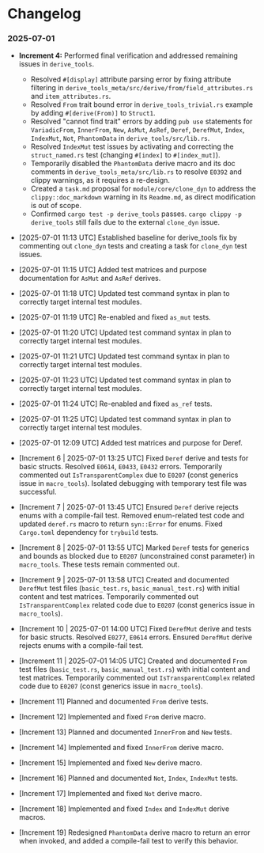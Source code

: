 # Changelog

### 2025-07-01
*   **Increment 4:** Performed final verification and addressed remaining issues in `derive_tools`.
    *   Resolved `#[display]` attribute parsing error by fixing attribute filtering in `derive_tools_meta/src/derive/from/field_attributes.rs` and `item_attributes.rs`.
    *   Resolved `From` trait bound error in `derive_tools_trivial.rs` example by adding `#[derive(From)]` to `Struct1`.
    *   Resolved "cannot find trait" errors by adding `pub use` statements for `VariadicFrom`, `InnerFrom`, `New`, `AsMut`, `AsRef`, `Deref`, `DerefMut`, `Index`, `IndexMut`, `Not`, `PhantomData` in `derive_tools/src/lib.rs`.
    *   Resolved `IndexMut` test issues by activating and correcting the `struct_named.rs` test (changing `#[index]` to `#[index_mut]`).
    *   Temporarily disabled the `PhantomData` derive macro and its doc comments in `derive_tools_meta/src/lib.rs` to resolve `E0392` and clippy warnings, as it requires a re-design.
    *   Created a `task.md` proposal for `module/core/clone_dyn` to address the `clippy::doc_markdown` warning in its `Readme.md`, as direct modification is out of scope.
    *   Confirmed `cargo test -p derive_tools` passes. `cargo clippy -p derive_tools` still fails due to the external `clone_dyn` issue.

*   [2025-07-01 11:13 UTC] Established baseline for derive_tools fix by commenting out `clone_dyn` tests and creating a task for `clone_dyn` test issues.

*   [2025-07-01 11:15 UTC] Added test matrices and purpose documentation for `AsMut` and `AsRef` derives.

*   [2025-07-01 11:18 UTC] Updated test command syntax in plan to correctly target internal test modules.

*   [2025-07-01 11:19 UTC] Re-enabled and fixed `as_mut` tests.

*   [2025-07-01 11:20 UTC] Updated test command syntax in plan to correctly target internal test modules.

*   [2025-07-01 11:21 UTC] Updated test command syntax in plan to correctly target internal test modules.

*   [2025-07-01 11:23 UTC] Updated test command syntax in plan to correctly target internal test modules.

*   [2025-07-01 11:24 UTC] Re-enabled and fixed `as_ref` tests.

*   [2025-07-01 11:25 UTC] Updated test command syntax in plan to correctly target internal test modules.

*   [2025-07-01 12:09 UTC] Added test matrices and purpose for Deref.

* [Increment 6 | 2025-07-01 13:25 UTC] Fixed `Deref` derive and tests for basic structs. Resolved `E0614`, `E0433`, `E0432` errors. Temporarily commented out `IsTransparentComplex` due to `E0207` (const generics issue in `macro_tools`). Isolated debugging with temporary test file was successful.

* [Increment 7 | 2025-07-01 13:45 UTC] Ensured `Deref` derive rejects enums with a compile-fail test. Removed enum-related test code and updated `deref.rs` macro to return `syn::Error` for enums. Fixed `Cargo.toml` dependency for `trybuild` tests.

* [Increment 8 | 2025-07-01 13:55 UTC] Marked `Deref` tests for generics and bounds as blocked due to `E0207` (unconstrained const parameter) in `macro_tools`. These tests remain commented out.
* [Increment 9 | 2025-07-01 13:58 UTC] Created and documented `DerefMut` test files (`basic_test.rs`, `basic_manual_test.rs`) with initial content and test matrices. Temporarily commented out `IsTransparentComplex` related code due to `E0207` (const generics issue in `macro_tools`).

* [Increment 10 | 2025-07-01 14:00 UTC] Fixed `DerefMut` derive and tests for basic structs. Resolved `E0277`, `E0614` errors. Ensured `DerefMut` derive rejects enums with a compile-fail test.
* [Increment 11 | 2025-07-01 14:05 UTC] Created and documented `From` test files (`basic_test.rs`, `basic_manual_test.rs`) with initial content and test matrices. Temporarily commented out `IsTransparentComplex` related code due to `E0207` (const generics issue in `macro_tools`).

* [Increment 11] Planned and documented `From` derive tests.

* [Increment 12] Implemented and fixed `From` derive macro.

* [Increment 13] Planned and documented `InnerFrom` and `New` tests.

* [Increment 14] Implemented and fixed `InnerFrom` derive macro.

* [Increment 15] Implemented and fixed `New` derive macro.

* [Increment 16] Planned and documented `Not`, `Index`, `IndexMut` tests.

* [Increment 17] Implemented and fixed `Not` derive macro.

* [Increment 18] Implemented and fixed `Index` and `IndexMut` derive macros.

* [Increment 19] Redesigned `PhantomData` derive macro to return an error when invoked, and added a compile-fail test to verify this behavior.
